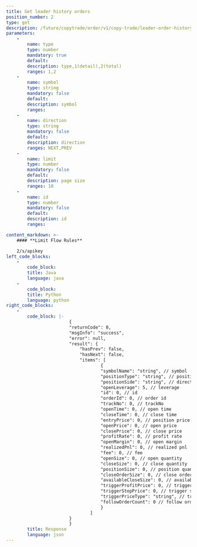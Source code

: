 ```yaml
---
title: Get leader history orders
position_number: 2
type: get
description: /future/copytrade/order/v1/copy-trade/leader-order-history
parameters:
    -
        name: type
        type: number
        mandatory: true
        default:
        description: type,1(detail),2(total)
        ranges: 1,2
    -
        name: symbol
        type: string
        mandatory: false
        default:
        description: symbol
        ranges:
    -
        name: direction
        type: string
        mandatory: false
        default:
        description: direction
        ranges: NEXT,PREV
    -
        name: limit
        type: number
        mandatory: false
        default:
        description: page size
        ranges: 10
    -
        name: id
        type: number
        mandatory: false
        default:
        description: id
        ranges:

content_markdown: >-
    #### **Limit Flow Rules**

    2/s/apikey
left_code_blocks:
    -
        code_block:
        title: Java
        language: java
    -
        code_block:
        title: Python
        language: python
right_code_blocks:
    -
        code_block: |-
                        {
                        "returnCode": 0,
                        "msgInfo": "success",
                        "error": null,
                        "result": {
                            "hasPrev": false,
                            "hasNext": false,
                            "items": [
                                    {
                                    "symbolName": "string", // symbol
                                    "positionType": "string", // position type:CROSSED;ISOLATED
                                    "positionSide": "string", // direction:LONG;SHORT
                                    "openLeverage": 5, // leverage
                                    "id": 0, // id
                                    "orderId": 0, // order id
                                    "trackNo": 0, // trackNo
                                    "openTime": 0, // open time
                                    "closeTime": 0, // close time
                                    "entryPrice": 0, // position price
                                    "openPrice": 0, // open price
                                    "closePrice": 0, // close price
                                    "profitRate": 0, // profit rate
                                    "openMargin": 0, // open margin
                                    "realizedPnl": 0, // realized pnl
                                    "fee": 0, // fee
                                    "openSize": 0, // open quantity
                                    "closeSize": 0, // close quantity
                                    "positionSize": 0, // position quantity
                                    "closeOrderSize": 0, // close order quantity
                                    "availableCloseSize": 0, // available close quantity
                                    "triggerProfitPrice": 0, // trigger profit price
                                    "triggerStopPrice": 0, // trigger stop price
                                    "triggerPriceType": "string", // trigger price type:LATEST_PRICE,MARK_PRICE
                                    "followOrderCount": 0 // follow order count
                                    }
                                ]
                        }
                        }
        title: Response
        language: json
---
```

